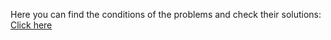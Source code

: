 Here you can find the conditions of the problems and check their solutions: <a href="https://judge.softuni.org/Contests/Practice/Index/1459#0">Click here</a>
